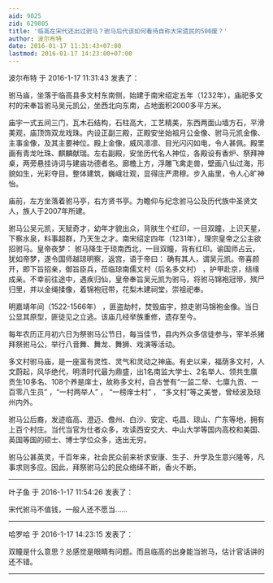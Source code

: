 ```yaml
---
aid: 9025
zid: 629805
title: '临高在宋代还出过驸马？驸马后代该如何看待自称大宋遗民的500废？'
author: 波尔布特
date: 2016-01-17 11:31:43+07:00
lastmod: 2016-01-17 14:23:00+07:00
---
```


波尔布特 于 2016-1-17 11:31:43 发表了：

驸马庙，坐落于临高县多文村东南侧，始建于南宋绍定五年（1232年），庙祀多文村的宋奉旨驸马吴元凯公，坐西北向东南，占地面积2000多平方米。

庙宇一式五间三门，瓦木石结构，石柱高大，工艺精美，东西两面山墙方石，平滑美观，庙顶饰双龙戏珠。内设正副三殿，正殿安坐始祖月公金像、驸马元凯金像、主事金像，及其主要神位。殿上金像，威风凛凛、目光闪闪如电，令人甚佩。殿里画有青龙吐珠、麒麟献瑞。左右副殿，安坐历代名人神位，各殿设有香炉、祭拜神桌，两旁悬挂诗词与建庙功德者名。廊檐上方，浮雕飞禽走兽，壁画八仙过海，形貌如生，光彩夺目。整体建筑，巍峨壮观，显得庄严肃穆。步入庙里，令人心旷神怡。

庙前，左方坐落着驸马亭，右方贤书亭。为瞻仰与纪念驸马公及历代族中圣贤文人，族人于2007年所建。

驸马公吴元凯，天赋奇才，幼年才貌出众，背肤生个红印，一目双瞳，上识天星，下察水泉，料事超群，乃天生之才。南宋绍定四年（1231年），理宗皇帝之公主欲招驸马。皇帝夜梦： 驸马降生于琼南西北，一目双瞳，背有红印。谕国师占云，犹如帝梦，遂令国师越琼明察，返宫，语于帝曰： 确有其人，谓吴元凯。帝喜颜开，即下旨招亲，御旨臣兵，莅临琼南儒文村（后名多文村） ，护甲赴京，结缘成亲。不幸前往途中，遇疾归仙，皇帝奉旨吴元凯为驸马，将驸马锦袍冠带，殡尸归里，并以金绳揉像，着锦袍冠带，花梨木建祠堂，崇祖祀奉。

明嘉靖年间（1522-1566年） ，匪盗劫村，焚毁庙宇，掠走驸马锦袍金像。当日公显其原型，匪徒见之立逃。该庙几经举族重修，遗存至今。

每年农历正月初六日为祭驸马公节日，每当佳节，县内外众多信徒参与，宰羊杀猪拜祭驸马公，举行八音舞、舞龙、舞狮、戏演等活动。

多文村驸马庙，是一座富有灵性、灵气和灵动之神庙。有史以来，福荫多文村，人文蔚起，风华绝代，明清时代最为鼎盛，出1名南监大学士、2名举人、领共生廪贡生10多名、108个养是庠士，故称多文村，自古誉有“一监二举、七廪九贡、一百零八生员” ，“一村两举人” ， “一榜庠士村” ， “多文村”等之美誉，曾经波及琼州内外。

驸马公后裔，发迹临高、澄迈、儋州、白沙、安定、屯昌、琼山、广东等地，拥有上百个村庄。当代当官为仕者众多，攻读西安交大、中山大学等国内高校和美国、英国等国的硕士、博士学位众多，迭出无穷。

驸马公甚英灵，千百年来，社会民众前来祈求安康、生子、升学及生意兴隆等，凡事求则多应。因此，拜祭驸马公的民众络绎不断，香火不断。

---------

叶子鱼 于 2016-1-17 11:54:26 发表了：

宋代驸马不值钱，一般人还不愿当……

---------

哈罗哈 于 2016-1-17 14:23:15 发表了：

双瞳是什么意思？总感觉是眼睛有问题。而且临高的出身能当驸马，估计官话讲的还不错。

---------

